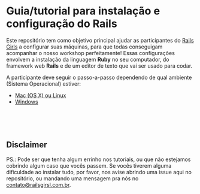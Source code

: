 # Guia/tutorial para instalação e configuração do Rails

Este repositório tem como objetivo principal ajudar as participantes do [Rails Girls](railsgirls.com.br) a configurar suas máquinas, para que todas conseguigam acompanhar o nosso workshop perfeitamente! Essas configurações envolvem a instalação da linguagem **Ruby** no seu computador, do framework web **Rails** e de um editor de texto que vai ser usado para codar.

A participante deve seguir o passo-a-passo dependendo de qual ambiente (Sistema Operacional) estiver:

- [Mac (OS X) ou Linux](mac-linux.md)
- [Windows](windows.md)

<br><br><br>
## Disclaimer

PS.: Pode ser que tenha algum errinho nos tutoriais, ou que não estejamos cobrindo algum caso que vocês passem. Se vocês tiverem alguma dificuldade ao instalar tudo, por favor, nos avise abrindo uma issue aqui no repositório, ou mandando uma mensagem pra nós no [contato@railsgirsl.com.br](contato@railsgirsl.com.br).
